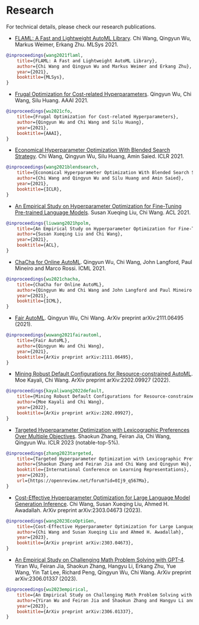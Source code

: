 # Research

For technical details, please check our research publications.

* [FLAML: A Fast and Lightweight AutoML Library](https://www.microsoft.com/en-us/research/publication/flaml-a-fast-and-lightweight-automl-library/). Chi Wang, Qingyun Wu, Markus Weimer, Erkang Zhu. MLSys 2021.

```bibtex
@inproceedings{wang2021flaml,
    title={FLAML: A Fast and Lightweight AutoML Library},
    author={Chi Wang and Qingyun Wu and Markus Weimer and Erkang Zhu},
    year={2021},
    booktitle={MLSys},
}
```

* [Frugal Optimization for Cost-related Hyperparameters](https://arxiv.org/abs/2005.01571). Qingyun Wu, Chi Wang, Silu Huang. AAAI 2021.

```bibtex
@inproceedings{wu2021cfo,
    title={Frugal Optimization for Cost-related Hyperparameters},
    author={Qingyun Wu and Chi Wang and Silu Huang},
    year={2021},
    booktitle={AAAI},
}
```

* [Economical Hyperparameter Optimization With Blended Search Strategy](https://www.microsoft.com/en-us/research/publication/economical-hyperparameter-optimization-with-blended-search-strategy/). Chi Wang, Qingyun Wu, Silu Huang, Amin Saied. ICLR 2021.

```bibtex
@inproceedings{wang2021blendsearch,
    title={Economical Hyperparameter Optimization With Blended Search Strategy},
    author={Chi Wang and Qingyun Wu and Silu Huang and Amin Saied},
    year={2021},
    booktitle={ICLR},
}
```

* [An Empirical Study on Hyperparameter Optimization for Fine-Tuning Pre-trained Language Models](https://aclanthology.org/2021.acl-long.178.pdf). Susan Xueqing Liu, Chi Wang. ACL 2021.

```bibtex
@inproceedings{liuwang2021hpolm,
    title={An Empirical Study on Hyperparameter Optimization for Fine-Tuning Pre-trained Language Models},
    author={Susan Xueqing Liu and Chi Wang},
    year={2021},
    booktitle={ACL},
}
```

* [ChaCha for Online AutoML](https://www.microsoft.com/en-us/research/publication/chacha-for-online-automl/). Qingyun Wu, Chi Wang, John Langford, Paul Mineiro and Marco Rossi. ICML 2021.

```bibtex
@inproceedings{wu2021chacha,
    title={ChaCha for Online AutoML},
    author={Qingyun Wu and Chi Wang and John Langford and Paul Mineiro and Marco Rossi},
    year={2021},
    booktitle={ICML},
}
```

* [Fair AutoML](https://arxiv.org/abs/2111.06495). Qingyun Wu, Chi Wang. ArXiv preprint arXiv:2111.06495 (2021).

```bibtex
@inproceedings{wuwang2021fairautoml,
    title={Fair AutoML},
    author={Qingyun Wu and Chi Wang},
    year={2021},
    booktitle={ArXiv preprint arXiv:2111.06495},
}
```

* [Mining Robust Default Configurations for Resource-constrained AutoML](https://arxiv.org/abs/2202.09927). Moe Kayali, Chi Wang. ArXiv preprint arXiv:2202.09927 (2022).

```bibtex
@inproceedings{kayaliwang2022default,
    title={Mining Robust Default Configurations for Resource-constrained AutoML},
    author={Moe Kayali and Chi Wang},
    year={2022},
    booktitle={ArXiv preprint arXiv:2202.09927},
}
```

* [Targeted Hyperparameter Optimization with Lexicographic Preferences Over Multiple Objectives](https://openreview.net/forum?id=0Ij9_q567Ma). Shaokun Zhang, Feiran Jia, Chi Wang, Qingyun Wu. ICLR 2023 (notable-top-5%).

```bibtex
@inproceedings{zhang2023targeted,
    title={Targeted Hyperparameter Optimization with Lexicographic Preferences Over Multiple Objectives},
    author={Shaokun Zhang and Feiran Jia and Chi Wang and Qingyun Wu},
    booktitle={International Conference on Learning Representations},
    year={2023},
    url={https://openreview.net/forum?id=0Ij9_q567Ma},
}
```

* [Cost-Effective Hyperparameter Optimization for Large Language Model Generation Inference](https://arxiv.org/abs/2303.04673). Chi Wang, Susan Xueqing Liu, Ahmed H. Awadallah. ArXiv preprint arXiv:2303.04673 (2023).

```bibtex
@inproceedings{wang2023EcoOptiGen,
    title={Cost-Effective Hyperparameter Optimization for Large Language Model Generation Inference},
    author={Chi Wang and Susan Xueqing Liu and Ahmed H. Awadallah},
    year={2023},
    booktitle={ArXiv preprint arXiv:2303.04673},
}
```

* [An Empirical Study on Challenging Math Problem Solving with GPT-4](https://arxiv.org/abs/2306.01337). Yiran Wu, Feiran Jia, Shaokun Zhang, Hangyu Li, Erkang Zhu, Yue Wang, Yin Tat Lee, Richard Peng, Qingyun Wu, Chi Wang. ArXiv preprint arXiv:2306.01337 (2023).

```bibtex
@inproceedings{wu2023empirical,
    title={An Empirical Study on Challenging Math Problem Solving with GPT-4},
    author={Yiran Wu and Feiran Jia and Shaokun Zhang and Hangyu Li and Erkang Zhu and Yue Wang and Yin Tat Lee and Richard Peng and Qingyun Wu and Chi Wang},
    year={2023},
    booktitle={ArXiv preprint arXiv:2306.01337},
}
```